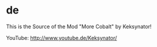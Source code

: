 de
==

This is the Source of the Mod "More Cobalt" by Keksynator!

YouTube: http://www.youtube.de/Keksynator/
